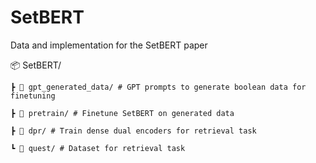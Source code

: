 # SetBERT
Data and implementation for the SetBERT paper
<!-- 
- **/gpt_generated_data/**: GPT prompts to generate boolean data for finetune SetBERT

- **/pretrain/**: Finetune SetBERT on generated data

- **/dpr/**: Train dense dual encoders for retrieval task

- **/quest/**: Dataset for retrieval task -->

📦 SetBERT/

    ┣ 📂 gpt_generated_data/ # GPT prompts to generate boolean data for finetuning 

    ┣ 📂 pretrain/ # Finetune SetBERT on generated data 

    ┣ 📂 dpr/ # Train dense dual encoders for retrieval task 

    ┗ 📂 quest/ # Dataset for retrieval task
